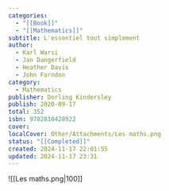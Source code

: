 ```yaml
---
categories:
  - "[[Book]]"
  - "[[Mathematics]]"
subtitle: L'essentiel tout simplement
author:
  - Karl Warsi
  - Jan Dangerfield
  - Heather Davis
  - John Farndon
category:
  - Mathematics
publisher: Dorling Kindersley
publish: 2020-09-17
total: 352
isbn: 9782810428922
cover: 
localCover: Other/Attachments/Les maths.png
status: "[[Completed]]"
created: 2024-11-17 22:01:55
updated: 2024-11-17 23:31
---
```

![[Les maths.png|100]]
